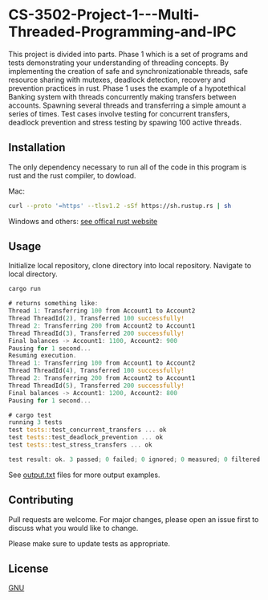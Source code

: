 # CS-3502-Project-1---Multi-Threaded-Programming-and-IPC

This project is divided into parts.
Phase 1 which is a set of programs and tests demonstrating your understanding of threading concepts. By implementing the creation of safe
and synchronizationable threads, safe resource sharing with mutexes, deadlock detection, recovery and prevention practices in rust.
Phase 1 uses the example of a hypotethical Banking system with threads concurrently making transfers between accounts. Spawning several threads and transferring a simple amount a series of times.
Test cases involve testing for concurrent transfers, deadlock prevention and stress testing by spawing 100 active threads.

## Installation

The only dependency necessary to run all of the code in this program is rust and the rust compiler, to dowload.

Mac:

```bash
curl --proto '=https' --tlsv1.2 -sSf https://sh.rustup.rs | sh
```

Windows and others: [see offical rust website](https://www.rust-lang.org/tools/install)

## Usage

Initialize local repository, clone directory into local repository. Navigate to local directory.

```rust
cargo run

# returns something like:
Thread 1: Transferring 100 from Account1 to Account2
Thread ThreadId(2), Transferred 100 successfully!
Thread 2: Transferring 200 from Account2 to Account1
Thread ThreadId(3), Transferred 200 successfully!
Final balances -> Account1: 1100, Account2: 900
Pausing for 1 second...
Resuming execution.
Thread 1: Transferring 100 from Account1 to Account2
Thread ThreadId(4), Transferred 100 successfully!
Thread 2: Transferring 200 from Account2 to Account1
Thread ThreadId(5), Transferred 200 successfully!
Final balances -> Account1: 1200, Account2: 800
Pausing for 1 second...

# cargo test
running 3 tests
test tests::test_concurrent_transfers ... ok
test tests::test_deadlock_prevention ... ok
test tests::test_stress_transfers ... ok

test result: ok. 3 passed; 0 failed; 0 ignored; 0 measured; 0 filtered out; finished in 24.15s

```

See [output.txt](https://github.com/johnwalterdennis/CS-3502-Project-1---Multi-Threaded-Programming-and-IPC/blob/phase1/output.txt) files for more output examples.

## Contributing

Pull requests are welcome. For major changes, please open an issue first
to discuss what you would like to change.

Please make sure to update tests as appropriate.

## License

[GNU](https://www.gnu.org/licenses/gpl-3.0.en.html)
